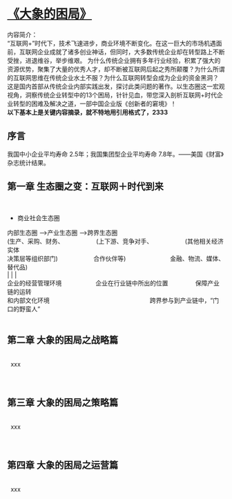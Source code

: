 # [《大象的困局》](https://item.jd.com/11876595.html?dist=jd)  

内容简介：    
“互联网+”时代下，技术飞速进步，商业环境不断变化。在这一巨大的市场机遇面前，互联网企业成就了诸多创业神话，但同时，大多数传统企业却在转型路上不断受挫，进退维谷，举步维艰。
为什么传统企业拥有多年行业经验，积累了强大的资源优势，聚集了大量的优秀人才，却不断被互联网后起之秀所颠覆？为什么所谓的互联网思维在传统企业水土不服？为什么互联网转型会成为企业的资金黑洞？
这是国内首部从传统企业内部实践出发，探讨此类问题的著作。以生态圈这一宏观视角，洞察传统企业转型中的13个困局，针针见血，带您深入剖析互联网+时代企业转型的困难及解决之道，一部中国企业版《创新者的窘境》！  
**以下基本上是关键内容摘录，就不特地用引用格式了，2333**  

  
## 序言  

我国中小企业平均寿命 2.5年；我国集团型企业平均寿命 7.8年。——美国《财富》杂志统计结果。  
  
  
## 第一章 生态圈之变：互联网＋时代到来
<br>

- 商业社会生态圈
    
内部生态圈                           ——>产业生态圈                        ——>跨界生态圈
<br> 
(生产、采购、财务、                   (上下游、竞争对手、                   (其他相关经济实体
<br> 
决策层等组织部门)                     合作伙伴等)                          金融、物流、媒体、替代品)
<br> 
|                                  |                                   |
<br> 
企业的经营管理环境                    企业在行业链中所出的位置                保障产业链的运转
<br> 
和内部文化环境                                                           跨界参与到产业链中，“门口的野蛮人”
<br>  
<br> 

## 第二章 大象的困局之战略篇
<br>  
xxx
<br>  
<br> 

## 第三章 大象的困局之策略篇
<br>  
xxx
<br>  
<br> 

## 第四章 大象的困局之运营篇
<br>  
xxx
<br>  
<br> 

